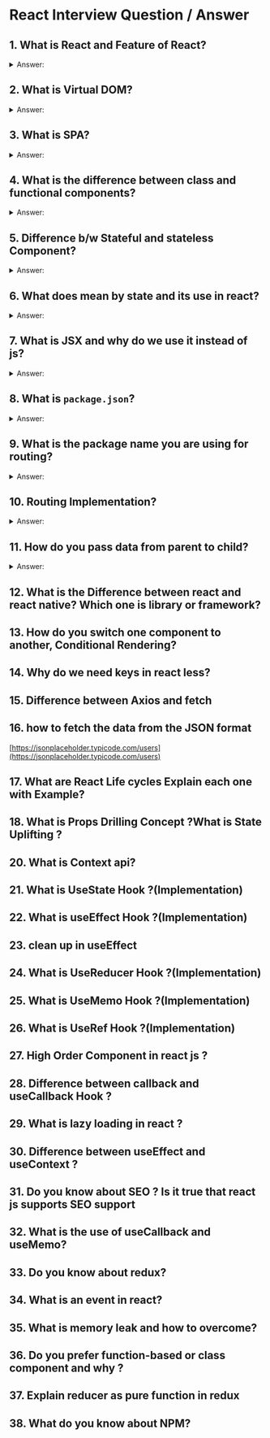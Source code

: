 # React Interview Question / Answer


## 1. What is React and Feature of React?

<details>

<summary>Answer:</summary>

<p>React is a JavaScript library that helps you build user interfaces for your websites or web applications. Think of it as a set of tools that make it easier for you to create interactive and dynamic elements on your web pages. </p>

<h3>features of React:</h3>
<ol>
<li> <b>Component-Based:</b> React divides your web page into smaller building blocks called components. These components are like puzzle pieces that you can put together to create a complete picture. Each component can have its own logic and behavior, making it easier to manage and reuse code.</li>

<li> <b>Virtual DOM:</b> React uses something called a Virtual DOM (Document Object Model) to keep track of changes in your components. When something in your component changes, React doesn't immediately update the actual webpage. Instead, it updates the Virtual DOM first, and then figures out the most efficient way to update the real DOM. This makes your web app faster and more efficient.</li>

<li> <b>Declarative Syntax:</b> In React, you describe what you want your user interface to look like in a simple and declarative way. You tell React how you want things to be, and it takes care of updating the actual interface for you. This is different from the traditional way of web development where you might have had to worry about each small change.</li>

<li> <b>Reusability</b> Since React encourages you to break your interface into components, you can reuse these components across different parts of your website. This saves you time and helps maintain consistency in your design and functionality.</li>

<li> <b>One-Way Data Flow:</b> React follows a one-way data flow, which means that the data flows in a single direction: from parent components to child components. This makes it easier to understand how data changes and where those changes are coming from.</li>

<li><b>JSX:</b> JSX is a syntax extension for JavaScript that React uses. It allows you to write HTML-like code within your JavaScript, making it easier to visualize how your components will look in the browser. </li>

</ol>

Overall, React simplifies the process of building dynamic and interactive web interfaces by breaking down your webpage into smaller reusable parts and efficiently managing updates to the user interface. 
</details>

## 2. What is Virtual DOM?

<details>
   <summary>Answer:</summary>

Imagine you have a real-world painting and a copy of that painting. You want to make changes to the copy without affecting the original. The Virtual DOM in React is like that copy of the painting.

In web development, the browser's "DOM" (Document Object Model) represents the structure of a webpage. When you use React, instead of directly changing the real DOM, React creates a Virtual DOM, which is a lightweight copy of the actual DOM.

When you make changes to your React components, these changes are first applied to the Virtual DOM. React then compares the Virtual DOM with the real DOM to figure out what parts of the actual DOM need to be updated. This comparison process is much faster than directly updating the real DOM every time you make a change.

So, think of the Virtual DOM as a smart assistant that helps React update the webpage efficiently. It's like making changes on a sketch before updating the actual painting, making the whole process smoother and faster.

</details>

## 3. What is SPA?

<details>
    <summary>Answer:</summary>
    
An SPA, which stands for "Single Page Application," is a type of website that loads and displays all its content on a single web page. Traditional websites often load new pages when you click on links, which can make them a bit slower as the whole page needs to reload.

But with SPAs, things work differently. When you interact with a button or a link in an SPA, only the necessary parts of the page get updated or replaced, without needing to reload the entire page. This makes SPAs feel faster and more responsive, similar to using a desktop application.

</details>

## 4. What is the difference between class and functional components?

<details>
  <summary>Answer:</summary>
    <table width="100%">
      <tr>
         <th>Aspect</th>
         <th>Class Components</th>
         <th>Functional Components</th>
      </tr>
      <tr>
         <td>Definition</td>
         <td>Defined using ES6 classes.</td>
         <td>Defined as JavaScript functions.</td>     
      </tr>
     <tr>
        <td>State Management</td>
        <td>Can have local state using <code>this.state.</code></td>
        <td>Use the <code>useState</code> hook for state.</td>     
     </tr>
     <tr>
        <td>Lifecycle Methods</td>
        <td>Use lifecycle methods like <code>componentDidMount</code>, etc.</td>
        <td>Use the <code>useEffect</code> hook.</td>     
     </tr>
     <tr>
        <td>Syntax</td>
        <td>More verbose and requires binding of event handlers.</td>
        <td>Simpler syntax and no binding needed.</td>     
     </tr>
     <tr>
        <td>Performance</td>
        <td>Slightly heavier due to JavaScript classes.</td>
        <td>Lighter weight, potentially better performance.</td>     
     </tr>
     <tr>
        <td>Reusability</td>
        <td>More complex to reuse logic.</td>
        <td>Easier to reuse through custom hooks.</td>     
     </tr>
     <tr>
        <td>Context and Refs</td>
        <td>Easier access to <code>this.context</code> and refs.</td>
        <td>No <code>this.context</code> and refs, but can use <code>useRef</code>.</td>     
     </tr>
     <tr>
        <td>Learning Curve</td>
        <td>Can be steeper, especially for beginners.</td>
        <td>Generally easier for beginners to grasp.</td>     
     </tr>
     <tr>
        <td>Modern React Practices</td>
        <td>Not fully aligned with modern React practices.</td>
        <td>More aligned with modern practices.</td>     
     </tr>
   </table>

</details>

## 5. Difference b/w Stateful and stateless Component?

<details>
    <summary>Answer:</summary>

<table width="100%">
      <tr>
         <th>Aspect</th>
         <th>Stateful Components</th>
         <th>Stateless Components</th>
      </tr>
      <tr>
         <td>State Management</td>
         <td>Manage their own state using <code>this.state</code>.</td>
         <td>Receive data and display it, no internal state.</td>     
      </tr>
     <tr>
        <td>Purpose</td>
        <td>Used for dynamic behavior and interaction.</td>
        <td>Used for displaying UI without complex logic.</td>     
     </tr>
     <tr>
        <td>Functional Type</td>
        <td>Class components.</td>
        <td>Function components (using <code>function</code> keyword).</td>     
     </tr>
     <tr>
        <td>Lifecycle Methods</td>
        <td>Have access to lifecycle methods like <code>componentDidMount</code>, <code>componentDidUpdate</code>, etc.</td>
        <td>No lifecycle methods until React 16.8.</td>     
     </tr>
     <tr>
        <td>Reusability</td>
        <td>Slightly less reusable due to internal state.</td>
        <td>Highly reusable as they don't hold internal state.</td>     
     </tr>
     <tr>
        <td>Performance</td>
        <td>Can have some impact on performance due to state updates.</td>
        <td>Generally better for performance as they don't manage state.</td>     
     </tr>
        
   </table>

</details>

## 6. What does mean by state and its use in react?

<details>
    <summary>Answer:</summary>
In the context of web development and React JS, "state" refers to the data that a component holds and manages. Think of it as the current condition or information that a component keeps track of.

<br/>

Imagine you're building a to-do list app using React. The state would be where you keep track of the list of tasks. Let's break it down:

1. <b>State:</b> Think of it as a container within a React component that holds data. This data can be anything you want, like numbers, text, arrays, or objects.

2. <b>Usage:</b> When your app needs to display dynamic information that can change over time, you use state. For instance, in the to-do list app, the list of tasks can change as you add or complete tasks.


In summary, state in React helps your components manage and remember data that can change as your app runs. It's a fundamental concept that allows your app to be interactive and responsive to user actions. 
</details>

## 7. What is JSX and why do we use it instead of js?
<details>
    <summary>Answer:</summary>
JSX stands for "JavaScript XML." It's a special syntax that you use in React to describe what the user interface should look like. It might look a bit like HTML, but it's actually a mix of JavaScript and XML-like code.

<b>why we use JSX in React:</b>

1. <b>Readability:</b> JSX makes your code more readable and understandable. It closely resembles the actual UI you want to create, which makes it easier to visualize and work with.

2. <b>Familiarity:</b> If you've worked with HTML before, JSX will feel somewhat familiar. This makes it easier for web developers to transition into React.

3. <b>Components:</b> In React, you build your UI using components. JSX makes it simple to define these components by writing HTML-like code.

4. <b>JavaScript Integration:</b> JSX allows you to embed JavaScript expressions directly within the markup. This dynamic nature lets you generate dynamic content and interact with data easily.

5. <b>Performance:</b> Under the hood, JSX gets compiled to regular JavaScript by tools like Babel. This compiled code is optimized for better performance, making your app run faster.

6. <b>Tooling:</b> JSX is well-supported by development tools and extensions, which can help catch errors and provide useful hints as you code.

</details>

## 8. What is <code>package.json</code>?

<details>
    <summary>Answer:</summary>

Think of it as a recipe card for baking a cake. When you want to bake a cake, you need to know what ingredients to use, what steps to follow, and how long to bake it. Similarly, when you're creating a web project with React.js, the <code>package.json</code> file tells your computer what ingredients (or dependencies) your project needs, what scripts (or steps) to run, and other important information.

<b>what's usually found in a <code>package.json</code> file:</b>

<ol>
   
<li>  <b>Dependencies:</b> These are like the ingredients for your project. They are other pieces of code that your project needs to work properly. For a React.js project, this might include things like React itself, libraries, and tools that make your job easier.</li>

<li> <b>Scripts:</b> These are the instructions or steps you can run to perform certain actions. For example, you might have a script to start your development server, another one to build your project for production, and so on.</li>

<li>  <b>Project Information:</b> This includes details about your project, like its name, version, description, and who created it. It's like the basic information you'd write on the cover of a book.</li>

<li>  <b>Configuration:</b> You can use the `package.json` file to configure how your project behaves. This could include things like setting up your project's default settings or customizing certain behaviors.</li>

<li> <b>Other Metadata:</b> There might be other useful information in there too, depending on the needs of your project. </li>

</ol>

So, when you're starting a new React.js project, creating a <code>package.json</code> file is one of the first things you do. It helps you manage the tools and libraries you're using, and it provides a way for you and your computer to communicate about how your project should be built and run. Just like following a cake recipe, your <code>package.json</code> file helps you create a successful and delicious web project!
</details>

## 9. What is the package name you are using for routing?

<details>
    <summary>Answer:</summary>

In the world of React.js, there isn't a single official package for routing, but one of the most popular ones is called "react-router-dom." Think of routing like giving directions to your web app. Just as you'd use a map to navigate from one place to another, routing helps your app navigate from one page to another without actually reloading the whole page.

With "react-router-dom," you can create different "routes" for different parts of your app. Each route is like a signpost that tells your app which content to show when a specific URL is visited. For instance, you might have a route for your home page, another for a contact page, and so on.

To use it, you'll first need to install the package using a tool like npm or yarn. Once that's done, you can import components like <code>BrowserRouter</code>, <code>Route</code>, and <code>Link</code> from "react-router-dom" in your code. Here's a simplified example:

<ol>
   
<li> Wrap your entire app with <code>BrowserRouter</code> in your main component. </li>

<li> Use the <code>Route</code> component to define what content should be shown for a specific URL.</li>
   
<li> Use the <code>Link</code> component to create links that users can click on to navigate.</li>

</ol>

</details>

## 10. Routing Implementation?

<details>
    <summary>Answer:</summary>

<p>Routing in React.js is like giving directions to your web application. Imagine your app as a big house with different rooms (components) inside it. Each room represents a different page or view in your app. Now, routing is like having a map with paths that lead you from one room to another.</p>

<p>Let&#39;s say you&#39;re building a website with a homepage, an about page, and a contact page. In React, you&#39;d create a component for each of these pages. Then, you&#39;d use a router to decide which component (room) should be shown when the user clicks on a link or enters a specific URL.</p>

<p>React Router is like your map. It helps you set up these paths and tells your app which component to show when a certain path is visited. For example, if someone goes to &quot;/about&quot; in their browser, the router knows to show the About component, which is like opening the door to the &quot;About&quot; room in your app&#39;s house.</p>

<p>Simple example of how you might use React Router:</p>

<ul>   
<li><p>Install React Router using npm or yarn: <code>npm install react-router-dom</code></p></li>
<li><p>Import the necessary components from the library:</p></li>
</ul>
   
<pre><code class="lang-jsx"><span class="hljs-keyword">import</span> { BrowserRouter <span class="hljs-keyword">as</span> Router, Route, Link } <span class="hljs-keyword">from</span> <span class="hljs-string">'react-router-dom'</span>;
</code></pre>


<ul> <li>Set up your routes in your main app component:</li> </ul>

<pre><code class="lang-jsx">function App() {
  return (
    <span class="hljs-tag">&lt;<span class="hljs-name">Router</span>&gt;</span>
      <span class="hljs-tag">&lt;<span class="hljs-name">nav</span>&gt;</span>
        <span class="hljs-tag">&lt;<span class="hljs-name">ul</span>&gt;</span>
          <span class="hljs-tag">&lt;<span class="hljs-name">li</span>&gt;</span>
            <span class="hljs-tag">&lt;<span class="hljs-name">Link</span> <span class="hljs-attr">to</span>=<span class="hljs-string">"/"</span>&gt;</span>Home<span class="hljs-tag">&lt;/<span class="hljs-name">Link</span>&gt;</span>
          <span class="hljs-tag">&lt;/<span class="hljs-name">li</span>&gt;</span>
          <span class="hljs-tag">&lt;<span class="hljs-name">li</span>&gt;</span>
            <span class="hljs-tag">&lt;<span class="hljs-name">Link</span> <span class="hljs-attr">to</span>=<span class="hljs-string">"/about"</span>&gt;</span>About<span class="hljs-tag">&lt;/<span class="hljs-name">Link</span>&gt;</span>
          <span class="hljs-tag">&lt;/<span class="hljs-name">li</span>&gt;</span>
          <span class="hljs-tag">&lt;<span class="hljs-name">li</span>&gt;</span>
            <span class="hljs-tag">&lt;<span class="hljs-name">Link</span> <span class="hljs-attr">to</span>=<span class="hljs-string">"/contact"</span>&gt;</span>Contact<span class="hljs-tag">&lt;/<span class="hljs-name">Link</span>&gt;</span>
          <span class="hljs-tag">&lt;/<span class="hljs-name">li</span>&gt;</span>
        <span class="hljs-tag">&lt;/<span class="hljs-name">ul</span>&gt;</span>
      <span class="hljs-tag">&lt;/<span class="hljs-name">nav</span>&gt;</span>

      <span class="hljs-tag">&lt;<span class="hljs-name">Route</span> <span class="hljs-attr">path</span>=<span class="hljs-string">"/"</span> <span class="hljs-attr">exact</span> <span class="hljs-attr">component</span>=<span class="hljs-string">{Home}</span> /&gt;</span>
      <span class="hljs-tag">&lt;<span class="hljs-name">Route</span> <span class="hljs-attr">path</span>=<span class="hljs-string">"/about"</span> <span class="hljs-attr">component</span>=<span class="hljs-string">{About}</span> /&gt;</span>
      <span class="hljs-tag">&lt;<span class="hljs-name">Route</span> <span class="hljs-attr">path</span>=<span class="hljs-string">"/contact"</span> <span class="hljs-attr">component</span>=<span class="hljs-string">{Contact}</span> /&gt;</span>
    <span class="hljs-tag">&lt;/<span class="hljs-name">Router</span>&gt;</span>
  );
}
</code></pre>


<ul>   
<li>Create your individual page components (<code>Home</code>, <code>About</code>, <code>Contact</code>), and your app will show the appropriate component based on the URL.</li>
</ul>

<p>So, when someone clicks on the &quot;About&quot; link, the router guides your app to show the <code>About</code> component. This way, you can create multi-page experiences within your single-page React app. It&#39;s like navigating through your app&#39;s house with the help of React Router&#39;s map!</p>
   
</details>


## 11. How do you pass data from parent to child?

<details>
    <summary>Answer:</summary>

Imagine you have a family of components in React. The parent component is like the "big boss," and the child component is like the "helper." Sometimes, the big boss needs to give some important information to the helper to get things done. This is where passing data from the parent to the child comes in.

<b>how you can do it:</b>

<ol>

<li> <b>Parent Component (Big Boss):</b> In the parent component, you create the data you want to share. This could be anything, like a number, a text, or even a list of things. </li>

<li> <b>Child Component (Helper):</b> In the child component, you can't directly access the data in the parent. But the parent can give you a special kind of task called a "prop." Think of a prop as a note that the parent gives you. This note contains the information you need to know. </li>

<li> <b>Passing the Prop:</b> Back in the parent component, you can attach the note (prop) to the child component when you use it in your code. It's like giving the helper the important task along with the information needed to complete it. </li>

</ol>

   <p>Simple example:</p>

      
<pre><code class="lang-jsx"><span class="hljs-comment">// Parent Component</span>
<span class="hljs-keyword">import</span> React from <span class="hljs-string">'react'</span>;
<span class="hljs-keyword">import</span> ChildComponent from <span class="hljs-string">'./ChildComponent'</span>;

<span class="hljs-function"><span class="hljs-keyword">function</span> <span class="hljs-title">ParentComponent</span>(<span class="hljs-params"></span>) </span>{
  <span class="hljs-keyword">const</span> importantInfo = <span class="hljs-string">"Hello from the parent!"</span>;

  <span class="hljs-keyword">return</span> (
    <span class="xml"><span class="hljs-tag">&lt;<span class="hljs-name">div</span>&gt;</span>
      <span class="hljs-tag">&lt;<span class="hljs-name">ChildComponent</span> <span class="hljs-attr">message</span>=<span class="hljs-string">{importantInfo}</span> /&gt;</span>
    <span class="hljs-tag">&lt;/<span class="hljs-name">div</span>&gt;</span>
  )</span>;
}

<span class="hljs-comment">// Child Component</span>
<span class="hljs-keyword">import</span> React from <span class="hljs-string">'react'</span>;

<span class="hljs-function"><span class="hljs-keyword">function</span> <span class="hljs-title">ChildComponent</span>(<span class="hljs-params">props</span>) </span>{
  <span class="hljs-keyword">return</span> <span class="xml"><span class="hljs-tag">&lt;<span class="hljs-name">p</span>&gt;</span>{props.message}<span class="hljs-tag">&lt;/<span class="hljs-name">p</span>&gt;</span>;</span>
}

<span class="hljs-keyword">export</span> <span class="hljs-keyword">default</span> ChildComponent;
</code></pre>

<p>In this example, the parent component creates the <code>importantInfo</code> and passes it to the child component as a prop called <code>message</code>. The child component receives the <code>message</code> prop and displays it.</p>

</details>

## 12. What is the Difference between react and react native? Which one is library or framework?

## 13. How do you switch one component to another, Conditional Rendering?

## 14. Why do we need keys in react less?

## 15. Difference between Axios and fetch

## 16. how to fetch the data from the JSON format 
[https://jsonplaceholder.typicode.com/users](https://jsonplaceholder.typicode.com/users) 

## 17. What are React Life cycles Explain each one with Example?

## 18. What is Props Drilling Concept ?What is State Uplifting ?

## 20. What is Context api?

## 21. What is UseState Hook ?(Implementation)

## 22. What is useEffect Hook ?(Implementation)

## 23. clean up in useEffect

## 24. What is UseReducer Hook ?(Implementation)

## 25. What is UseMemo Hook ?(Implementation)

## 26. What is UseRef Hook ?(Implementation)

## 27. High Order Component in react js ?

## 28. Difference between callback and useCallback Hook ?

## 29. What is lazy loading in react ?

## 30. Difference between useEffect and useContext ?

## 31. Do you know about SEO ? Is it true that react js supports SEO support

## 32. What is the use of useCallback and useMemo?

## 33. Do you know about redux?

## 34. What is an event in react?

## 35. What is memory leak and how to overcome?

## 36. Do you prefer function-based or class component and why ?

## 37. Explain reducer as pure function in redux

## 38. What do you know about NPM?
